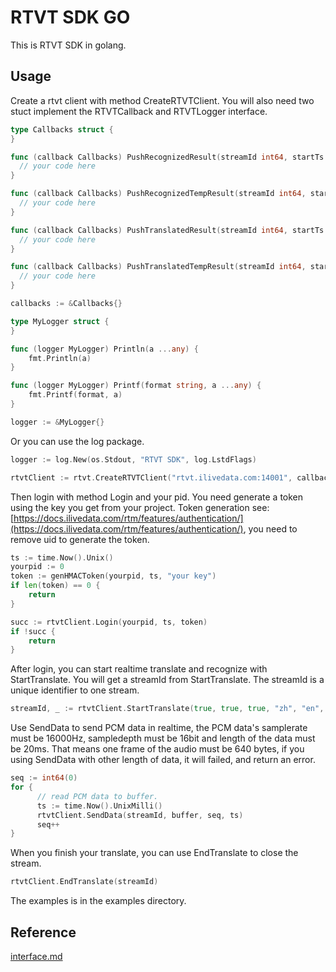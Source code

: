 # RTVT SDK GO

This is RTVT SDK in golang.

## Usage

Create a rtvt client with method CreateRTVTClient. You will also need two stuct implement the RTVTCallback and RTVTLogger interface.

```go
type Callbacks struct {
}

func (callback Callbacks) PushRecognizedResult(streamId int64, startTs int64, endTs int64, taskId int64, result string) {
  // your code here
}

func (callback Callbacks) PushRecognizedTempResult(streamId int64, startTs int64, endTs int64, taskId int64, result string) {
  // your code here
}

func (callback Callbacks) PushTranslatedResult(streamId int64, startTs int64, endTs int64, taskId int64, result string) {
  // your code here
}

func (callback Callbacks) PushTranslatedTempResult(streamId int64, startTs int64, endTs int64, taskId int64, result string) {
  // your code here
}

callbacks := &Callbacks{}
```

```go
type MyLogger struct {
}

func (logger MyLogger) Println(a ...any) {
	fmt.Println(a)
}

func (logger MyLogger) Printf(format string, a ...any) {
	fmt.Printf(format, a)
}

logger := &MyLogger{}
```

Or you can use the log package.

```go
logger := log.New(os.Stdout, "RTVT SDK", log.LstdFlags)
```

```go
rtvtClient := rtvt.CreateRTVTClient("rtvt.ilivedata.com:14001", callbacks, logger)
```

Then login with method Login and your pid. You need generate a token using the key you get from your project. Token generation see:[https://docs.ilivedata.com/rtm/features/authentication/](https://docs.ilivedata.com/rtm/features/authentication/), you need to remove uid to generate the token.

```go
ts := time.Now().Unix()
yourpid := 0
token := genHMACToken(yourpid, ts, "your key")
if len(token) == 0 {
	return
}

succ := rtvtClient.Login(yourpid, ts, token)
if !succ {
	return
}
```

After login, you can start realtime translate and recognize with StartTranslate. You will get a streamId from StartTranslate. The streamId is a unique identifier to one stream.

```go
streamId, _ := rtvtClient.StartTranslate(true, true, true, "zh", "en", "user id")
```

Use SendData to send PCM data in realtime, the PCM data's samplerate must be 16000Hz, sampledepth must be 16bit and length of the data must be 20ms. That means one frame of the audio must be 640 bytes, if you using SendData with other length of data, it will failed, and return an error.

```go
seq := int64(0)
for {
      // read PCM data to buffer.
      ts := time.Now().UnixMilli()
      rtvtClient.SendData(streamId, buffer, seq, ts)
      seq++
}
```

When you finish your translate, you can use EndTranslate to close the stream.

```go
rtvtClient.EndTranslate(streamId)
```

The examples is in the examples directory.

## Reference

[interface.md](docs/interface.md)
